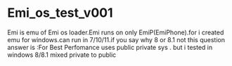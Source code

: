 # Emi_os_test_v001
Emi is emu of Emi os loader.Emi runs on only EmiP(EmiPhone).for i created emu for windows.can run in 7/10/11.if you say why 8 or 8.1 not this question answer is :For Best Perfomance uses public private sys . but i tested in windows 8/8.1 mixed private to public
